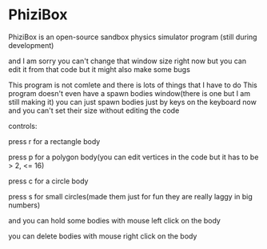 # PhiziBox
PhiziBox is an open-source sandbox physics simulator program (still during development)

and I am sorry you can't change that window size right now but you can edit it from that code but it might also make some bugs

This program is not comlete and there is lots of things that I have to do
This program doesn't even have a spawn bodies window(there is one but I am still making it)
you can just spawn bodies just by keys on the keyboard now and you can't set their size without editing the code

controls:

press r for a rectangle body

press p for a polygon body(you can edit vertices in the code but it has to be > 2, <= 16)

press c for a circle body

press s for small circles(made them just for fun they are really laggy in big numbers)

and you can hold some bodies with mouse left click on the body

you can delete bodies with mouse right click on the body

